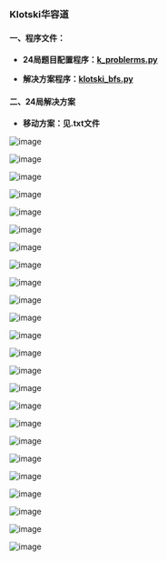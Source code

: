 ### Klotski华容道

#### 一、程序文件：

   * **24局题目配置程序：[k_problerms.py](https://github.com/Anfany/Funny-Math-Problem-by-Python3/blob/master/Klotski/k_problerms.py)**

   * **解决方案程序：[klotski_bfs.py](https://github.com/Anfany/Funny-Math-Problem-by-Python3/blob/master/Klotski/klotski_bfs.py)**
   
   
#### 二、24局解决方案

  * **移动方案：见.txt文件**

![image](https://github.com/Anfany/Funny-Math-Problem-by-Python3/blob/master/Klotski/1_k.gif)

![image](https://github.com/Anfany/Funny-Math-Problem-by-Python3/blob/master/Klotski/2_k.gif)

![image](https://github.com/Anfany/Funny-Math-Problem-by-Python3/blob/master/Klotski/3_k.gif)

![image](https://github.com/Anfany/Funny-Math-Problem-by-Python3/blob/master/Klotski/4_k.gif)

![image](https://github.com/Anfany/Funny-Math-Problem-by-Python3/blob/master/Klotski/5_k.gif)

![image](https://github.com/Anfany/Funny-Math-Problem-by-Python3/blob/master/Klotski/6_k.gif)

![image](https://github.com/Anfany/Funny-Math-Problem-by-Python3/blob/master/Klotski/7_k.gif)

  
![image](https://github.com/Anfany/Funny-Math-Problem-by-Python3/blob/master/Klotski/8_k.gif)
  

  
![image](https://github.com/Anfany/Funny-Math-Problem-by-Python3/blob/master/Klotski/9_k.gif)
  

![image](https://github.com/Anfany/Funny-Math-Problem-by-Python3/blob/master/Klotski/10_k.gif)
  

![image](https://github.com/Anfany/Funny-Math-Problem-by-Python3/blob/master/Klotski/11_k.gif)

  
![image](https://github.com/Anfany/Funny-Math-Problem-by-Python3/blob/master/Klotski/12_k.gif)

![image](https://github.com/Anfany/Funny-Math-Problem-by-Python3/blob/master/Klotski/13_k.gif)
  
![image](https://github.com/Anfany/Funny-Math-Problem-by-Python3/blob/master/Klotski/14_k.gif)

  
![image](https://github.com/Anfany/Funny-Math-Problem-by-Python3/blob/master/Klotski/15_k.gif)
 
![image](https://github.com/Anfany/Funny-Math-Problem-by-Python3/blob/master/Klotski/16_k.gif)

![image](https://github.com/Anfany/Funny-Math-Problem-by-Python3/blob/master/Klotski/17_k.gif)
  
![image](https://github.com/Anfany/Funny-Math-Problem-by-Python3/blob/master/Klotski/18_k.gif)
  
![image](https://github.com/Anfany/Funny-Math-Problem-by-Python3/blob/master/Klotski/19_k.gif)

  
![image](https://github.com/Anfany/Funny-Math-Problem-by-Python3/blob/master/Klotski/20_k.gif)

  
![image](https://github.com/Anfany/Funny-Math-Problem-by-Python3/blob/master/Klotski/21_k.gif)

  
![image](https://github.com/Anfany/Funny-Math-Problem-by-Python3/blob/master/Klotski/22_k.gif)

![image](https://github.com/Anfany/Funny-Math-Problem-by-Python3/blob/master/Klotski/23_k.gif)
  
![image](https://github.com/Anfany/Funny-Math-Problem-by-Python3/blob/master/Klotski/24_k.gif)


  
